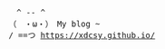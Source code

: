 <pre>　^ -- ^  
（　・ω・）　My blog ~
/ ==つ <a href="https://xdcsy.github.io/">https://xdcsy.github.io/</a></pre>
